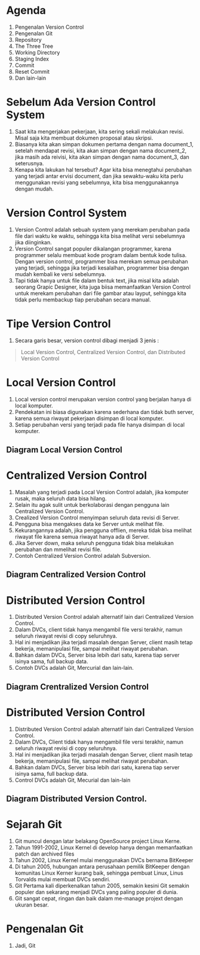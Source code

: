 # Agenda
1. Pengenalan Version Control
2. Pengenalan Git
3. Repository
4. The Three Tree
5. Working Directory
6. Staging Index
7. Commit
8. Reset Commit
9. Dan lain-lain

# Sebelum Ada Version Control System
1. Saat kita mengerjakan pekerjaan, kita sering sekali melakukan revisi. Misal saja kita membuat dokumen proposal atau skripsi.
2. Biasanya kita akan simpan dokumen pertama dengan nama document_1, setelah mendapat revisi, kita akan simpan dengan nama document_2, jika masih ada reivisi, kita akan simpan dengan nama document_3, dan seterusnya.
3. Kenapa kita lakukan hal tersebut? Agar kita bisa menegtahui perubahan yang terjadi antar ervisi document, dan jika sewaktu-waku kita perlu menggunakan revisi yang sebelumnya, kita bisa menggunakannya dengan mudah.

# Version Control System
1. Version Control adalah sebuah system yang merekam perubahan pada file dari waktu ke waktu, sehingga kita bisa melihat versi sebelumnya jika diinginkan.
2. Version Control sangat populer dikalangan programmer, karena programmer selalu membuat kode program dalam bentuk kode tulisa. Dengan version control, programmer bisa merekam semua perubahan yang terjadi, sehingga jika terjadi kesalalhan, programmer bisa dengan mudah kembali ke versi sebelumnya.
3. Tapi tidak hanya untuk file dalam bentuk text, jika misal kita adalah seorang Grapic Designer, kita juga biisa memanfaatkan Version Control untuk merekam perubahan dari file gambar atau layput, sehingga kita tidak perlu membackup tiap perubahan secara manual.

# Tipe Version Control
1. Secara garis besar, version control dibagi menjadi 3 jenis :
> Local Version Control,
> Centralized Version Control, dan
> Distributed Version Control

# Local Version Control
1. Local version control merupakan version control yang berjalan hanya di local komputer.
2. Pendekatan ini biasa digunakan karena sederhana dan tidak buth server, karena semua riwayat pekerjaan disimpan di local komputer.
3. Setiap perubahan versi yang terjadi pada file hanya disimpan di local komputer.

## Diagram Local Version Control

# Centralized Version Control
1. Masalah yang terjadi pada Local Version Control adalah, jika komputer rusak, maka seluruh data bisa hilang.
2. Selain itu agak sulit untuk berkolaborasi dengan pengguna lain Centralized Version Control.
3. Crealized Version Control menyimpan seluruh data revisi di Server.
4. Pengguna bisa mengakses data ke Server untuk melihat file.
5. Kekurangannya adalah, jika pengguna offlien, mereka tidak bisa melihat riwayat file karena semua riwayat hanya ada di Server.
6. Jika Server down, maka seluruh pengguna tidak bisa melakukan perubahan dan mmelihat revisi file.
7. Contoh Centralized Version Control adalah Subversion.

## Diagram Centralized Version Control

# Distributed Version Control
1. Distributed Version Control adalah alternatif lain dari Centralized Version Control.
2. Dalam DVCs, client tidak hanya mengambil file versi terakhir, namun seluruh riwayat revisi di copy seluruhnya.
3. Hal ini menjadikan jika terjadi masalah dengan Server, client masih tetap bekerja, memanipulasi file, sampai melihat riwayat perubahan.
4. Bahkan dalam DVCs, Server bisa lebih dari satu, karena tiap server isinya sama, full backup data.
5. Contoh DVCs adalah Git, Mercurial dan lain-lain.

## Diagram Crentralized Version Control

# Distributed Version Control
1. Distributed Version Control adalah alternatif lain dari Centralized Version Control.
2. Dalam DVCs, Client tidak hanya mengambil file versi terakhir, namun seluruh riwayat revisi di copy seluruhnya.
3. Hal ini menjadikan jika terjadi masalah dengan Server, client masih tetap bekerja, memanipulasi file, sampai melihat riwayat perubahan.
4. Bahkan dalam DVCs, Server bisa lebih dari satu, karena tiap server isinya sama, full backup data.
5. Control DVCs adalah Git, Mecurial dan lain-lain

## Diagram Distributed Version Control.

# Sejarah Git 
1. Git muncul dengan latar belakang OpenSource project Linux Kerne.
2. Tahun 1991-2002, Linux Kernel di develop hanya dengan memanfaatkan patch dan archived files
3. Tahun 2002, Linux Kernel mulai menggunakan DVCs bernama BitKeeper
4. Di tahun 2005, hubungan antara perusahaan pemilik BitKeeper dengan komunitas Linux Kerner kurang baik, sehingga pembuat Linux, Linus Torvalds mulai membuat DVCs sendiri.
5. Git Pertama kali diperkenalkan tahun 2005, semakin kesini Git semakin populer dan sekarang menjadi DVCs yang paling populer di dunia.
6. Git sangat cepat, ringan dan baik dalam me-manage projext dengan ukuran besar.

# Pengenalan Git
1. Jadi, Git


